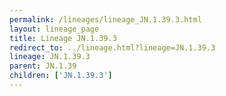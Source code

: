 ```yaml
---
permalink: /lineages/lineage_JN.1.39.3.html
layout: lineage_page
title: Lineage JN.1.39.3
redirect_to: ../lineage.html?lineage=JN.1.39.3
lineage: JN.1.39.3
parent: JN.1.39
children: ['JN.1.39.3']
---
```

